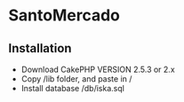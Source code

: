 # SantoMercado


## Installation 

- Download CakePHP VERSION 2.5.3 or 2.x
- Copy /lib folder, and paste in /
- Install database /db/iska.sql